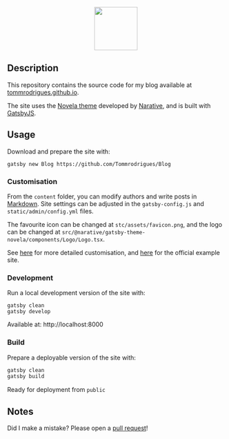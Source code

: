 <p align="center">
  <a href="https://tommrodrigues.github.io"><img src="https://i.ibb.co/ydZrYYX/ezgif-com-gif-maker-3.png" height="100"></a>
</p>

## Description

This repository contains the source code for my blog available at [tommrodrigues.github.io](https://tommrodrigues.github.io).

The site uses the [Novela theme](https://github.com/narative/gatsby-theme-novela) developed by [Narative](https://www.narative.co), and is built with [GatsbyJS](https://www.gatsbyjs.org).

## Usage

Download and prepare the site with:

```
gatsby new Blog https://github.com/Tommrodrigues/Blog
```

### Customisation

From the `content` folder, you can modify authors and write posts in [Markdown](https://www.markdownguide.org/basic-syntax/). Site settings can be adjusted in the `gatsby-config.js` and `static/admin/config.yml` files.

The favourite icon can be changed at `stc/assets/favicon.png`, and the logo can be changed at `src/@narative/gatsby-theme-novela/components/Logo/Logo.tsx`.

See [here](https://github.com/narative/gatsby-theme-novela#customization) for more detailed customisation, and [here](https://github.com/narative/gatsby-starter-novela) for the official example site.

### Development

Run a local development version of the site with:
```
gatsby clean
gatsby develop
```

Available at: http://localhost:8000

### Build

Prepare a deployable version of the site with:

```sh
gatsby clean
gatsby build
```

Ready for deployment from `public`

## Notes

Did I make a mistake? Please open a [pull request](https://github.com/Tommrodrigues/Blog/pulls)!
